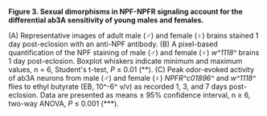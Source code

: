 **Figure 3. Sexual dimorphisms in NPF-NPFR signaling account for the differential ab3A sensitivity of young males and females.**

(A) Representative images of adult male (♂) and female (♀) brains stained 1 day post-eclosion with an anti-NPF antibody. 
(B) A pixel-based quantification of the NPF staining of male (♂) and female (♀) _w^1118^_ brains 1 day post-eclosion.
Boxplot whiskers indicate minimum and maximum values, n = 6, Student's t-test, _P_ ≤ 0.01 (\*\*).
(C) Peak odor-evoked activity of ab3A neurons from male (♂) and female (♀) _NPFR^c01896^_ and _w^1118^_ flies to ethyl butyrate (EB, 10^-6^ v/v) as recorded 1, 3, and 7 days post-eclosion.
Data are presented as means ± 95% confidence interval, n ≥ 6, two-way ANOVA, _P_ ≤ 0.001 (\*\*\*).